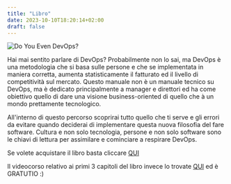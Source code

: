 ```yaml
---
title: "Libro"
date: 2023-10-10T18:20:14+02:00
draft: false
---
```



![Do You Even DevOps?](/images/Repetitive_bookmockup.png)

Hai mai sentito parlare di DevOps?
Probabilmente non lo sai, ma DevOps è una metodologia che si basa sulle persone e che se implementata in maniera corretta, aumenta statisticamente il fatturato ed il livello di competitività sul mercato.
Questo manuale non è un manuale tecnico su DevOps, ma è dedicato principalmente a manager e direttori ed ha come obiettivo quello di dare una visione business-oriented di quello che à un mondo prettamente tecnologico.

All'interno di questo percorso scoprirai tutto quello che ti serve e gli errori da evitare quando deciderai di implementare questa nuova filosofia del fare software.
Cultura e non solo tecnologia, persone e non solo software sono le chiavi di lettura per assimilare e cominciare a respirare DevOps.

Se volete acquistare il libro basta cliccare [QUI](https://www.amazon.it/You-Even-DevOps-Sopravvivenza-convenzionale/dp/B084DG7DTG/ref=sr_1_1?__mk_it_IT=%C3%85M%C3%85%C5%BD%C3%95%C3%91&crid=3P4EG1E99E78N&keywords=do+you+even+devops&qid=1693381898&sprefix=do+you+even+devops%2Caps%2C104&sr=8-1)


Il videocorso relativo ai primi 3 capitoli del libro invece lo trovate [QUI](https://youtu.be/1DakRdI4nRs?feature=shared) ed è GRATUTIO :)